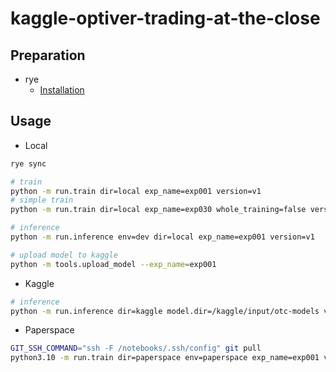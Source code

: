 # kaggle-optiver-trading-at-the-close

## Preparation
- rye
  - [Installation](https://rye-up.com/guide/installation/)

## Usage
- Local
```bash
rye sync

# train
python -m run.train dir=local exp_name=exp001 version=v1
# simple train
python -m run.train dir=local exp_name=exp030 whole_training=false version=v1

# inference
python -m run.inference env=dev dir=local exp_name=exp001 version=v1

# upload model to kaggle
python -m tools.upload_model --exp_name=exp001
```
- Kaggle
```bash
# inference
python -m run.inference dir=kaggle model.dir=/kaggle/input/otc-models version=v1
```
- Paperspace
```bash
GIT_SSH_COMMAND="ssh -F /notebooks/.ssh/config" git pull
python3.10 -m run.train dir=paperspace env=paperspace exp_name=exp001 version=v1 model.kinds=[lgb,cbt]
```
